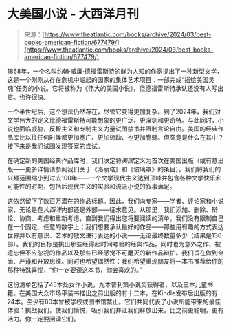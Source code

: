 <!--yml

category: 未分类

date: 2024-05-27 14:56:31

-->

# 大美国小说 - 大西洋月刊

> 来源：[https://www.theatlantic.com/books/archive/2024/03/best-books-american-fiction/677479/](https://www.theatlantic.com/books/archive/2024/03/best-books-american-fiction/677479/)

1868年，一个名叫约翰·威廉·德福雷斯特的鲜为人知的作家提出了一种新型文学，这是一个刚刚从存在危机中崛起的国家的集体艺术项目：一部完成“描绘美国灵魂”任务的小说。它将被称为《伟大的美国小说》，但德福雷斯特承认还没有人写出它。也许很快。

一个半世纪后，这个想法仍然存在，尽管它变得更加复杂。到了2024年，我们对文学伟大的定义比德福雷斯特可能想象的更广泛、更深刻和更奇特。与此同时，小说也面临威胁，反智主义和专制主义力量试图禁书并限制言论自由。美国的经典作品库比以往任何时候都更加宽广、更加流动、也更加脆弱。但究竟是什么在其中？接下来是我们试图发现答案的尝试。

在确定新的美国经典作品库时，我们决定将*美国*定义为首次在美国出版（或有意出版——更多详情请参阅我们关于《洛丽塔》和《玻璃罩》的条目）。我们将我们的兴趣范围缩小到过去100年——一个文学现代主义达到顶峰并包含各种文学快乐和可能性的时期，包括后现代主义的实验和流派小说的叙事满足。

这依然留下了数百万潜在的作品标题。因此，我们向专家——学者、评论家和小说家，无论是在*大西洋*内部还是外部——征求意见。从那里，我们添加、删除、辩论、协商、考虑和重新考虑，直到我们得出您将要阅读的清单。我们没有限制自己在一个固定、任意的数字上；我们想要承认最好的作品——那些用有趣的方式表达世界并以有意识、艺术的散文进行表达的小说——无论最终数量多少（结果是136部）。我们的目标是挑出那些经得起时间考验的经典作品，同时也为意外之作、被遗忘但不应忽视的作品以及那些已经感觉不可磨灭的新作品辩护。我们旨在做到全面、严谨和开放思维。同时也希望偶然性：我们希望重现朋友将一本书推荐给你的那种特殊喜悦，“你一定要读这本书，你会喜欢的。”

这份清单包括了45本处女作小说，九本普利策小说奖获得者，以及三本儿童书籍。在美国大众市场平装书推出之前出版的有十二本，在Kindle发布后出版的有24本。至少有60本曾被学校或图书馆禁止。它们共同代表了小说所能带来的最佳体验：挑战我们，使我们愉悦，吸引我们并让我们释放出来，比之前更聪明，更有活力。你一定要阅读它们。
